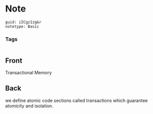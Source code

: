 # Note
```
guid: iICgz1zg&r
notetype: Basic
```

### Tags
```
```

## Front
Transactional Memory

## Back
we define atomic code sections called transactions which guarantee atomicity and isolation.
